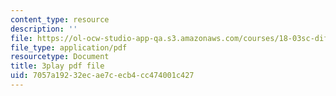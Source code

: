 ```yaml
---
content_type: resource
description: ''
file: https://ol-ocw-studio-app-qa.s3.amazonaws.com/courses/18-03sc-differential-equations-fall-2011/7057a19232ecae7cecb4cc474001c427_uNOyxQwIV8o.pdf
file_type: application/pdf
resourcetype: Document
title: 3play pdf file
uid: 7057a192-32ec-ae7c-ecb4-cc474001c427
---
```

